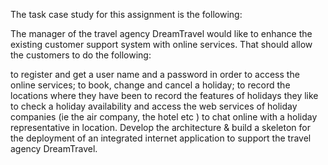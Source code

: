 The task case study for this assignment is the following:

The manager of the travel agency DreamTravel would like to enhance the existing customer support system with online services. That should allow the customers to do the following:

to register and get a user name and a password in order to access the online services;
to book, change and cancel a holiday;
to record the locations where they have been
to record the features of holidays they like
to check a holiday availability and access the web services of holiday companies (ie the air company, the hotel etc )
to chat online with a holiday representative in location.
Develop the architecture & build a skeleton for the deployment of an integrated internet application to support the travel agency DreamTravel.